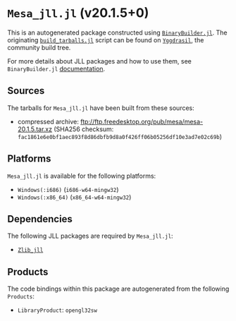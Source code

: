 # `Mesa_jll.jl` (v20.1.5+0)

This is an autogenerated package constructed using [`BinaryBuilder.jl`](https://github.com/JuliaPackaging/BinaryBuilder.jl). The originating [`build_tarballs.jl`](https://github.com/JuliaPackaging/Yggdrasil/blob/3dfbf145a3d8c7935b6553c7a181f03f2d564ede/M/Mesa/build_tarballs.jl) script can be found on [`Yggdrasil`](https://github.com/JuliaPackaging/Yggdrasil/), the community build tree.

For more details about JLL packages and how to use them, see `BinaryBuilder.jl` [documentation](https://juliapackaging.github.io/BinaryBuilder.jl/dev/jll/).

## Sources

The tarballs for `Mesa_jll.jl` have been built from these sources:

* compressed archive: ftp://ftp.freedesktop.org/pub/mesa/mesa-20.1.5.tar.xz (SHA256 checksum: `fac1861e6e0bf1aec893f8d86dbfb9d8a0f426ff06b05256df10e3ad7e02c69b`)

## Platforms

`Mesa_jll.jl` is available for the following platforms:

* `Windows(:i686)` (`i686-w64-mingw32`)
* `Windows(:x86_64)` (`x86_64-w64-mingw32`)

## Dependencies

The following JLL packages are required by `Mesa_jll.jl`:

* [`Zlib_jll`](https://github.com/JuliaBinaryWrappers/Zlib_jll.jl)

## Products

The code bindings within this package are autogenerated from the following `Products`:

* `LibraryProduct`: `opengl32sw`
